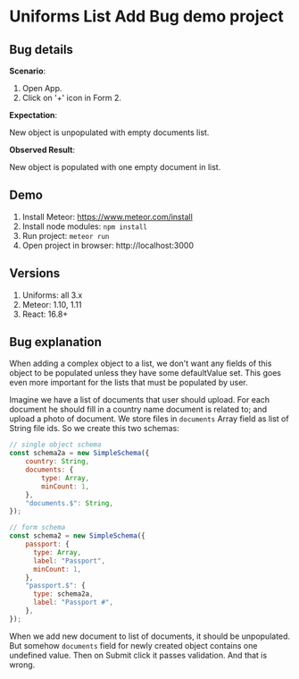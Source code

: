 # Uniforms List Add Bug demo project

## Bug details

**Scenario**:
1. Open App.
2. Click on '+' icon in Form 2.

**Expectation**:

New object is unpopulated with empty documents list.

**Observed Result**:

New object is populated with one empty document in list.

## Demo

1. Install Meteor: https://www.meteor.com/install
2. Install node modules: `npm install`
3. Run project: `meteor run`
4. Open project in browser: http://localhost:3000

## Versions

1. Uniforms: all 3.x
2. Meteor: 1.10, 1.11
3. React: 16.8+

## Bug explanation

When adding a complex object to a list, we don't want any fields of this object to be populated unless they have some defaultValue set. This goes even more important for the lists that must be populated by user.

Imagine we have a list of documents that user should upload. For each document he should fill in a country name document is related to; and upload a photo of document. We store files in `documents` Array field as list of String file ids. So we create this two schemas:

```js
// single object schema
const schema2a = new SimpleSchema({
    country: String,
    documents: {
        type: Array,
        minCount: 1,
    },
    "documents.$": String,
});

// form schema
const schema2 = new SimpleSchema({
    passport: {
      type: Array,
      label: "Passport",
      minCount: 1,
    },
    "passport.$": {
      type: schema2a,
      label: "Passport #",
    },
});
```

When we add new document to list of documents, it should be unpopulated. But somehow `documents` field for newly created object contains one undefined value. Then on Submit click it passes validation. And that is wrong.
